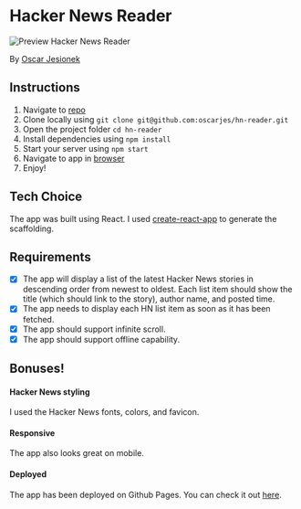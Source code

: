 # Hacker News Reader

![Preview Hacker News Reader](hn-reader.gif)

By [Oscar Jesionek](https://www.oscarjesionek.com)

## Instructions

1. Navigate to [repo](https://github.com/oscarjes/hn-reader)
2. Clone locally using `git clone git@github.com:oscarjes/hn-reader.git`
3. Open the project folder `cd hn-reader`
4. Install dependencies using `npm install`
5. Start your server using `npm start`
6. Navigate to app in [browser](http://localhost:3000)
7. Enjoy!

## Tech Choice

The app was built using React. I used [create-react-app](https://github.com/facebook/create-react-app) to generate the scaffolding.

## Requirements

- [x] The app will display a list of the latest Hacker News stories in descending order from newest to oldest. Each list item should show the title (which should link to the story), author name, and posted time.
- [x] The app needs to display each HN list item as soon as it has been fetched.
- [x] The app should support infinite scroll.
- [x] The app should support offline capability.

## Bonuses!

#### Hacker News styling

I used the Hacker News fonts, colors, and favicon.

#### Responsive

The app also looks great on mobile.

#### Deployed

The app has been deployed on Github Pages. You can check it out [here](https://oscarjes.github.io/hn-reader/).